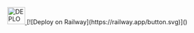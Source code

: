 <a href="https://dashboard.heroku.com/new?template=hhttps://github.com/MrTimaX/Queen-Melisa">
    <img alt="DEPLOY on Heroku" height="40" src="https://dashboard.heroku.com/new?template=hhttps://github.com/MrTimaX/Queen-Melisa/button.svg">
  </a>
  [![Deploy on Railway](https://railway.app/button.svg)]()
